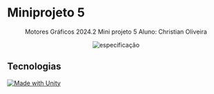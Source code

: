 # Miniprojeto 5

<div  align="center">

Motores Gráficos
2024.2
Mini projeto 5
Aluno: Christian Oliveira

![especificação](image-3.png)

</div>

## Tecnologias

[![Made with Unity](https://img.shields.io/badge/Made%20with-Unity-57b9d3.svg?style=for-the-badge&logo=unity)](https://unity3d.com)

<br>
